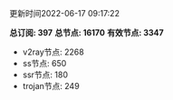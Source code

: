 更新时间2022-06-17 09:17:22

**总订阅: 397**
**总节点: 16170**
**有效节点: 3347**
- v2ray节点: 2268
- ss节点: 650
- ssr节点: 180
- trojan节点: 249
